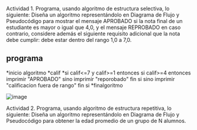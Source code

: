 Actividad 1. Programa, usando algoritmo de estructura selectiva, lo siguiente:
Diseña un algoritmo representándolo en Diagrama de Flujo y Pseudocódigo para mostrar el mensaje APROBADO si la nota final de un estudiante es mayor o igual que 4,0,
y el mensaje REPROBADO en caso contrario, considere además el siguiente requisito adicional que la nota debe cumplir: debe estar dentro del rango 1,0 a 7,0.

## programa
*inicio algoritmo
*calif
*si calif<=7 y calif>=1 entonces
    si calif>=4 entonces
     imprimir "APROBADO"
     sino
      imprimir "reporobado"
       fin si
   sino 
     imprimir "calificacion fuera de rango"
    fin si
*finalgoritmo  

![image](https://user-images.githubusercontent.com/103066682/166516103-19259c26-0759-4425-92b9-6b67815bfcd0.png)


Actividad 2. Programa, usando algoritmo de estructura repetitiva, lo siguiente:
Diseña un algoritmo representándolo en Diagrama de Flujo y Pseudocódigo para obtener la edad promedio de un grupo de N alumnos.
